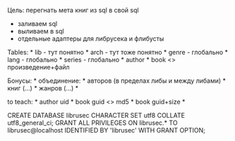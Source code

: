 Цель: перегнать мета книг из sql в свой sql

* заливаем sql
* выливаем в sql
* отдельные адаптеры для либрусека и флибусты

Tables:
	* lib - тут понятно
		* arch - тут тоже понятно
	* genre - глобально
	* lang - глобально
	* series - глобально
	* author
	* book <> произведение+файл

Бонусы:
	* объединение:
		* авторов (в пределах либы и между либами)
		* книг (...)
		* жанров (...)
		* 

to teach:
	* author uid
	* book guid <> md5
	* book guid+size
	* 

CREATE DATABASE librusec CHARACTER SET utf8 COLLATE utf8_general_ci;
GRANT ALL PRIVILEGES ON librusec.* TO librusec@localhost IDENTIFIED BY 'librusec' WITH GRANT OPTION;